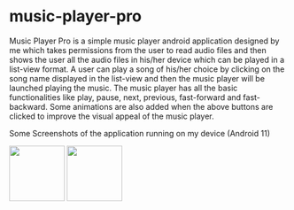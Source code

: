 # music-player-pro


Music Player Pro is a simple music player android application designed by me which takes permissions from the user to read audio files and then shows the user all the audio files in his/her device which can be played in a list-view format.
A user can play a song of his/her choice by clicking on the song name displayed in the list-view and then the music player will be launched playing the music. 
The music player has all the basic functionalities like play, pause, next, previous, fast-forward and fast-backward. 
Some animations are also added when the above buttons are clicked to improve the visual appeal of the music player.


Some Screenshots of the application running on my device (Android 11)

<img src="https://user-images.githubusercontent.com/81374292/176896562-bddc757d-2035-4eae-bdb5-d1f2845cd59e.png" width="100" height="100">

<img src="https://user-images.githubusercontent.com/81374292/176896602-6d4a7c5a-c6f0-4aa2-bd3d-ce6fd5ca06f7.png" width="100" height="100">
